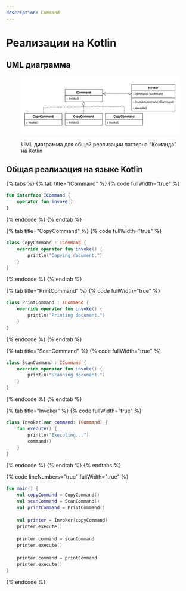 ```yaml
---
description: Command
---
```


# Реализации на Kotlin

## UML диаграмма

<figure><img src="../../../.gitbook/assets/command.png" alt=""><figcaption><p>UML диаграмма для общей реализации паттерна "Команда" на Kotlin</p></figcaption></figure>

## Общая реализация на языке Kotlin

{% tabs %}
{% tab title="ICommand" %}
{% code fullWidth="true" %}
```kotlin
fun interface ICommand {
    operator fun invoke()
}
```
{% endcode %}
{% endtab %}

{% tab title="CopyCommand" %}
{% code fullWidth="true" %}
```kotlin
class CopyCommand : ICommand {
    override operator fun invoke() {
        println("Copying document.")
    }
}
```
{% endcode %}
{% endtab %}

{% tab title="PrintCommand" %}
{% code fullWidth="true" %}
```kotlin
class PrintCommand : ICommand {
    override operator fun invoke() {
        println("Printing document.")
    }
}
```
{% endcode %}
{% endtab %}

{% tab title="ScanCommand" %}
{% code fullWidth="true" %}
```kotlin
class ScanCommand : ICommand {
    override operator fun invoke() {
        println("Scanning document.")
    }
}
```
{% endcode %}
{% endtab %}

{% tab title="Invoker" %}
{% code fullWidth="true" %}
```kotlin
class Invoker(var command: ICommand) {
    fun execute() {
        println("Executing...")
        command()
    }
}
```
{% endcode %}
{% endtab %}
{% endtabs %}

{% code lineNumbers="true" fullWidth="true" %}
```kotlin
fun main() {
    val copyCommand = CopyCommand()
    val scanCommand = ScanCommand()
    val printCommand = PrintCommand()

    val printer = Invoker(copyCommand)
    printer.execute()

    printer.command = scanCommand
    printer.execute()

    printer.command = printCommand
    printer.execute()
}
```
{% endcode %}
